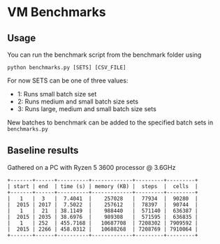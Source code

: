 # VM Benchmarks

## Usage

You can run the benchmark script from the benchmark folder using
```
python benchmarks.py [SETS] [CSV_FILE]
```

For now SETS can be one of three values:

- 1: Runs small batch size set
- 2: Runs medium and small batch size sets
- 3: Runs large, medium and small batch size sets

New batches to benchmark can be added to the specified batch sets in ```benchmarks.py``` 

## Baseline results

Gathered on a PC with Ryzen 5 3600 processor @ 3.6GHz 

```
+-------+------+----------+-------------+---------+---------+
| start | end  | time (s) | memory (KB) |  steps  |  cells  |
+-------+------+----------+-------------+---------+---------+
|   1   |  3   |  7.4041  |    257028   |  77934  |  90280  |
|  2015 | 2017 |  7.5022  |    257612   |  78397  |  90744  |
|   1   |  21  | 38.1149  |    988440   |  571140 |  636387 |
|  2015 | 2035 | 38.6976  |    989308   |  571595 |  636835 |
|   1   | 252  | 455.7168 |   10687708  | 7208302 | 7909592 |
|  2015 | 2266 | 458.0312 |   10688268  | 7208769 | 7910064 |
+-------+------+----------+-------------+---------+---------+
```
